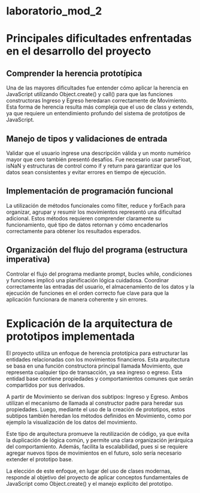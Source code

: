 # laboratorio_mod_2

# Principales dificultades enfrentadas en el desarrollo del proyecto
## Comprender la herencia prototípica
Una de las mayores dificultades fue entender cómo aplicar la herencia en JavaScript utilizando Object.create() y call() para que las funciones constructoras Ingreso y Egreso heredaran correctamente de Movimiento. Esta forma de herencia
resulta más compleja que el uso de class y extends, ya que requiere un entendimiento profundo del sistema de prototipos de JavaScript.

## Manejo de tipos y validaciones de entrada
Validar que el usuario ingrese una descripción válida y un monto numérico mayor que cero también presentó desafíos. Fue necesario usar parseFloat, isNaN y estructuras de control como if y return para garantizar que los datos sean consistentes
y evitar errores en tiempo de ejecución.

## Implementación de programación funcional
La utilización de métodos funcionales como filter, reduce y forEach para organizar, agrupar y resumir los movimientos representó una dificultad adicional. Estos métodos requieren comprender claramente su funcionamiento, 
qué tipo de datos retornan y cómo encadenarlos correctamente para obtener los resultados esperados.

## Organización del flujo del programa (estructura imperativa)
Controlar el flujo del programa mediante prompt, bucles while, condiciones y funciones implicó una planificación lógica cuidadosa. Coordinar correctamente las entradas del usuario, el almacenamiento de los datos y la ejecución de funciones
en el orden correcto fue clave para que la aplicación funcionara de manera coherente y sin errores.

# Explicación de la arquitectura de prototipos implementada
El proyecto utiliza un enfoque de herencia prototípica para estructurar las entidades relacionadas con los movimientos financieros. Esta arquitectura se basa en una función constructora principal llamada Movimiento, que representa cualquier
tipo de transacción, ya sea ingreso o egreso. Esta entidad base contiene propiedades y comportamientos comunes que serán compartidos por sus derivados.

A partir de Movimiento se derivan dos subtipos: Ingreso y Egreso. Ambos utilizan el mecanismo de llamada al constructor padre para heredar sus propiedades. Luego, mediante el uso de la creación de prototipos, estos subtipos también heredan 
los métodos definidos en Movimiento, como por ejemplo la visualización de los datos del movimiento.

Este tipo de arquitectura promueve la reutilización de código, ya que evita la duplicación de lógica común, y permite una clara organización jerárquica del comportamiento. Además, facilita la escalabilidad, pues si se requiere agregar nuevos 
tipos de movimientos en el futuro, solo sería necesario extender el prototipo base.

La elección de este enfoque, en lugar del uso de clases modernas, responde al objetivo del proyecto de aplicar conceptos fundamentales de JavaScript como Object.create() y el manejo explícito del prototipo.

